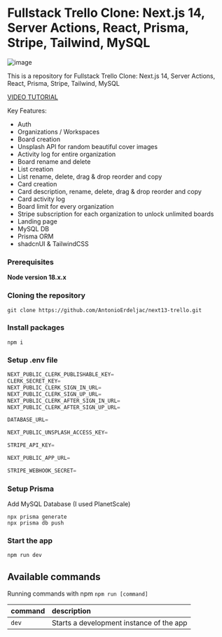# Fullstack Trello Clone: Next.js 14, Server Actions, React, Prisma, Stripe, Tailwind, MySQL

![image](https://github.com/AntonioErdeljac/next13-trello/assets/23248726/fd260249-82fa-4588-a67a-69bb4eb09067)


This is a repository for Fullstack Trello Clone: Next.js 14, Server Actions, React, Prisma, Stripe, Tailwind, MySQL

[VIDEO TUTORIAL](https://www.youtube.com/watch?v=pRybm9lXW2c)

Key Features:
- Auth
- Organizations / Workspaces
- Board creation
- Unsplash API for random beautiful cover images
- Activity log for entire organization
- Board rename and delete
- List creation
- List rename, delete, drag & drop reorder and copy
- Card creation
- Card description, rename, delete, drag & drop reorder and copy
- Card activity log
- Board limit for every organization
- Stripe subscription for each organization to unlock unlimited boards
- Landing page
- MySQL DB
- Prisma ORM
- shadcnUI & TailwindCSS

### Prerequisites

**Node version 18.x.x**

### Cloning the repository

```shell
git clone https://github.com/AntonioErdeljac/next13-trello.git
```

### Install packages

```shell
npm i
```

### Setup .env file


```js
NEXT_PUBLIC_CLERK_PUBLISHABLE_KEY=
CLERK_SECRET_KEY=
NEXT_PUBLIC_CLERK_SIGN_IN_URL=
NEXT_PUBLIC_CLERK_SIGN_UP_URL=
NEXT_PUBLIC_CLERK_AFTER_SIGN_IN_URL=
NEXT_PUBLIC_CLERK_AFTER_SIGN_UP_URL=

DATABASE_URL=

NEXT_PUBLIC_UNSPLASH_ACCESS_KEY=

STRIPE_API_KEY=

NEXT_PUBLIC_APP_URL=

STRIPE_WEBHOOK_SECRET=
```

### Setup Prisma

Add MySQL Database (I used PlanetScale)

```shell
npx prisma generate
npx prisma db push

```

### Start the app

```shell
npm run dev
```

## Available commands

Running commands with npm `npm run [command]`

| command         | description                              |
| :-------------- | :--------------------------------------- |
| `dev`           | Starts a development instance of the app |
